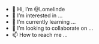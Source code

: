 - 👋 Hi, I’m @Lomelinde
- 👀 I’m interested in ...
- 🌱 I’m currently learning ...
- 💞️ I’m looking to collaborate on ...
- 📫 How to reach me ...

<!---
Lomelinde/Lomelinde is a ✨ special ✨ repository because its `README.md` (this file) appears on your GitHub profile.
You can click the Preview link to take a look at your changes.
--->
